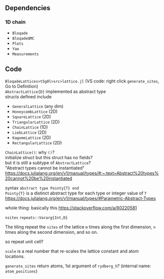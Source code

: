 ## Dependencies
### 1D chain
- `Bloqade`
- `BloqadeQMC`
- `Plots`
- `Yao`
- `Measurements`

## Code
`BloqadeLattices>t5g0l>src>lattice.jl` (VS code: right click `generate_sites`, Go to Definition)  
`AbstractLattice{D}` implemented as abstract type  
structs defined include
- `GeneralLattice` (any dim)
- `HoneycombLattice` (2D)
- `SquareLattice` (2D)
- `TriangularLattice` (2D)
- `ChainLattice` (1D)
- `LiebLattice` (2D)
- `KagomeLattice` (2D)
- `RectangularLattice` (2D)

`ChainLattice()`: why `()`?  
initialize struct but this struct has no fields?  
but it is still a subtype of `AbstractLattice`?  
"Abstract types cannot be instantiated"  
https://docs.julialang.org/en/v1/manual/types/#:~:text=Abstract%20types%20cannot%20be%20instantiated

syntax `abstract type Pointy{T} end`  
`Pointy{T}` is a distinct abstract type for each type or integer value of `T`
https://docs.julialang.org/en/v1/manual/types/#Parametric-Abstract-Types

whole thing: basically this https://stackoverflow.com/a/60220581

`nsites` `repeats::Vararg{Int,D}`

The tiling repeat the `sites` of the lattice `m` times along the first dimension,
`n` times along the second dimension, and so on. 

so repeat unit cell?


`scale` is a real number that re-scales the lattice constant and atom locations.

`generate_sites` return atoms, 1st argument of `rydberg_h`? (internal name: `atom_positions`)
